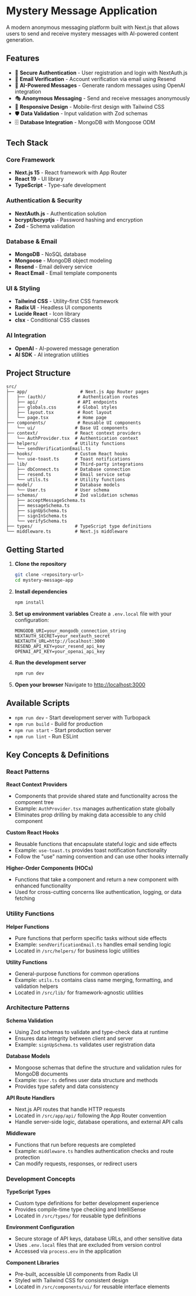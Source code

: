 # Mystery Message Application

A modern anonymous messaging platform built with Next.js that allows users to send and receive mystery messages with AI-powered content generation.

## Features

- 🔐 **Secure Authentication** - User registration and login with NextAuth.js
- 📧 **Email Verification** - Account verification via email using Resend
- 🤖 **AI-Powered Messages** - Generate random messages using OpenAI integration
- 🎭 **Anonymous Messaging** - Send and receive messages anonymously
- 📱 **Responsive Design** - Mobile-first design with Tailwind CSS
- 🛡️ **Data Validation** - Input validation with Zod schemas
- 🗄️ **Database Integration** - MongoDB with Mongoose ODM

## Tech Stack

### Core Framework

- **Next.js 15** - React framework with App Router
- **React 19** - UI library
- **TypeScript** - Type-safe development

### Authentication & Security

- **NextAuth.js** - Authentication solution
- **bcrypt/bcryptjs** - Password hashing and encryption
- **Zod** - Schema validation

### Database & Email

- **MongoDB** - NoSQL database
- **Mongoose** - MongoDB object modeling
- **Resend** - Email delivery service
- **React Email** - Email template components

### UI & Styling

- **Tailwind CSS** - Utility-first CSS framework
- **Radix UI** - Headless UI components
- **Lucide React** - Icon library
- **clsx** - Conditional CSS classes

### AI Integration

- **OpenAI** - AI-powered message generation
- **AI SDK** - AI integration utilities

## Project Structure

```
src/
├── app/                    # Next.js App Router pages
│   ├── (auth)/            # Authentication routes
│   ├── api/               # API endpoints
│   ├── globals.css        # Global styles
│   ├── layout.tsx         # Root layout
│   └── page.tsx           # Home page
├── components/            # Reusable UI components
│   └── ui/               # Base UI components
├── context/              # React context providers
│   └── AuthProvider.tsx  # Authentication context
├── helpers/              # Utility functions
│   └── sendVerificationEmail.ts
├── hooks/                # Custom React hooks
│   └── use-toast.ts      # Toast notifications
├── lib/                  # Third-party integrations
│   ├── dbConnect.ts      # Database connection
│   ├── resend.ts         # Email service setup
│   └── utils.ts          # Utility functions
├── model/                # Database models
│   └── User.ts           # User schema
├── schemas/              # Zod validation schemas
│   ├── acceptMessageSchema.ts
│   ├── messageSchema.ts
│   ├── signUpSchema.ts
│   ├── signInSchema.ts
│   └── verifySchema.ts
├── types/                # TypeScript type definitions
└── middleware.ts         # Next.js middleware
```

## Getting Started

1. **Clone the repository**

   ```bash
   git clone <repository-url>
   cd mystery-message-app
   ```

2. **Install dependencies**

   ```bash
   npm install
   ```

3. **Set up environment variables**
   Create a `.env.local` file with your configuration:

   ```env
   MONGODB_URI=your_mongodb_connection_string
   NEXTAUTH_SECRET=your_nextauth_secret
   NEXTAUTH_URL=http://localhost:3000
   RESEND_API_KEY=your_resend_api_key
   OPENAI_API_KEY=your_openai_api_key
   ```

4. **Run the development server**

   ```bash
   npm run dev
   ```

5. **Open your browser**
   Navigate to [http://localhost:3000](http://localhost:3000)

## Available Scripts

- `npm run dev` - Start development server with Turbopack
- `npm run build` - Build for production
- `npm run start` - Start production server
- `npm run lint` - Run ESLint

## Key Concepts & Definitions

### React Patterns

**React Context Providers**

- Components that provide shared state and functionality across the component tree
- Example: `AuthProvider.tsx` manages authentication state globally
- Eliminates prop drilling by making data accessible to any child component

**Custom React Hooks**

- Reusable functions that encapsulate stateful logic and side effects
- Example: `use-toast.ts` provides toast notification functionality
- Follow the "use" naming convention and can use other hooks internally

**Higher-Order Components (HOCs)**

- Functions that take a component and return a new component with enhanced functionality
- Used for cross-cutting concerns like authentication, logging, or data fetching

### Utility Functions

**Helper Functions**

- Pure functions that perform specific tasks without side effects
- Example: `sendVerificationEmail.ts` handles email sending logic
- Located in `/src/helpers/` for business logic utilities

**Utility Functions**

- General-purpose functions for common operations
- Example: `utils.ts` contains class name merging, formatting, and validation helpers
- Located in `/src/lib/` for framework-agnostic utilities

### Architecture Patterns

**Schema Validation**

- Using Zod schemas to validate and type-check data at runtime
- Ensures data integrity between client and server
- Example: `signUpSchema.ts` validates user registration data

**Database Models**

- Mongoose schemas that define the structure and validation rules for MongoDB documents
- Example: `User.ts` defines user data structure and methods
- Provides type safety and data consistency

**API Route Handlers**

- Next.js API routes that handle HTTP requests
- Located in `/src/app/api/` following the App Router convention
- Handle server-side logic, database operations, and external API calls

**Middleware**

- Functions that run before requests are completed
- Example: `middleware.ts` handles authentication checks and route protection
- Can modify requests, responses, or redirect users

### Development Concepts

**TypeScript Types**

- Custom type definitions for better development experience
- Provides compile-time type checking and IntelliSense
- Located in `/src/types/` for reusable type definitions

**Environment Configuration**

- Secure storage of API keys, database URLs, and other sensitive data
- Uses `.env.local` files that are excluded from version control
- Accessed via `process.env` in the application

**Component Libraries**

- Pre-built, accessible UI components from Radix UI
- Styled with Tailwind CSS for consistent design
- Located in `/src/components/ui/` for reusable interface elements
